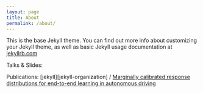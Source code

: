 ```yaml
---
layout: page
title: About
permalink: /about/
---
```


This is the base Jekyll theme. You can find out more info about customizing your Jekyll theme, as well as basic Jekyll usage documentation at [jekyllrb.com](https://jekyllrb.com/)

Talks & Slides:

Publications:
[jekyll][jekyll-organization] /
[Marginally calibrated response distributions for end-to-end learning in autonomous driving](https://arxiv.org/abs/2110.01050)
